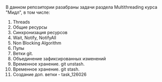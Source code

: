 В данном репозитории разабраны задачи раздела Multithreading курса "Мидл", в том числе:
1. Threads
2. Общие ресурсы
3. Синхронизация ресурсов
4. Wait, Notify, NotifyAll
5. Non Blocking Algorithm
6. Пулы
7. Ветки git.
8. Объединение зафиксированных изменений
9. Временное хранение. git unstash.
10. Временное хранение. git stash.
11. Создание доп. ветки - task_126026